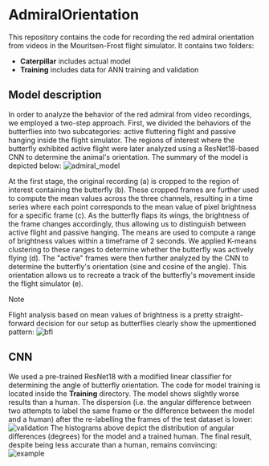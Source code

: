 # AdmiralOrientation
This repository contains the code for recording the red admiral orientation from videos in the Mouritsen-Frost flight simulator. It contains two folders:
* __Caterpillar__ includes actual model
* __Training__ includes data for ANN training and validation
## Model description
In order to analyze the behavior of the red admiral from video recordings, we employed a two-step approach. First, we divided the behaviors of the butterflies into two subcategories: active fluttering flight and passive hanging inside the flight simulator. The regions of interest where the butterfly exhibited active flight were later analyzed using a ResNet18-based CNN to determine the animal's orientation. The summary of the model is depicted below:
![admiral_model](https://github.com/pythoctopus/AdmiralOrientation/assets/56726936/e747bb69-3890-4572-8a13-1d61ce6474bd)

At the first stage, the original recording (a) is cropped to the region of interest containing the butterfly (b). These cropped frames are further used to compute the mean values across the three channels, resulting in a time series where each point corresponds to the mean value of pixel brightness for a specific frame (c). As the butterfly flaps its wings, the brightness of the frame changes accordingly, thus allowing us to distinguish between active flight and passive hanging. The means are used to compute a range of brightness values within a timeframe of 2 seconds. We applied K-means clustering to these ranges to determine whether the butterfly was actively flying (d). The "active" frames were then further analyzed by the CNN to determine the butterfly's orientation (sine and cosine of the angle). This orientation allows us to recreate a track of the butterfly's movement inside the flight simulator (e).

>[!NOTE]
>Flight analysis based on mean values of brightness is a pretty straight-forward decision for our setup as butterflies clearly show the upmentioned pattern:
>![bfl](https://github.com/pythoctopus/AdmiralOrientation/assets/56726936/00c41998-cede-4524-b30e-912d5e8071d2)

## CNN
We used a pre-trained ResNet18 with a modified linear classifier for determining the angle of butterfly orientation. The code for model training is located inside the __Training__ directory.
The model shows slightly worse results than a human. The dispersion (i.e. the angular difference between two attempts to label the same frame or the difference between the model and a human) after the re-labelling the frames of the test dataset is lower:
![validation](https://github.com/pythoctopus/AdmiralOrientation/assets/56726936/1043b0d3-9633-4bc3-8bd1-788eb59d418d)
The histograms above depict the distribution of angular differences (degrees) for the model and a trained human. The final result, despite being less accurate than a human, remains convincing: </br>
![example](https://github.com/pythoctopus/AdmiralOrientation/assets/56726936/7cd098a7-5048-461b-971a-b4265b4dbaa8)
